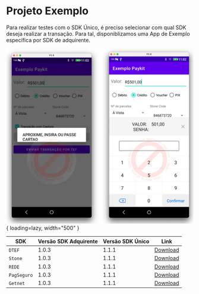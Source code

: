 # Projeto Exemplo

Para realizar testes com o SDK Único, é preciso selecionar com qual SDK deseja realizar a transação. Para tal, disponiblizamos uma App de Exemplo específica por SDK de adquirente.


![App](../assets/images/app-keyboard.png){ loading=lazy, width="500" }


| SDK         | Versão SDK Adquirente  | Versão SDK Único     | Link                                 |
| ----------- | -------------------| ---------------------| ------------------------------------ |
| `DTEF`      | 1.0.3              | 1.1.1                | [Download](https://site-to-download)  |
| `Stone`     | 1.0.3              | 1.1.1                | [Download](https://site-to-download)  |
| `REDE`      | 1.0.3              | 1.1.1                | [Download](https://site-to-download)  |
| `PagSeguro` | 1.0.3              | 1.1.1                | [Download](https://site-to-download)  |
| `Getnet`    | 1.0.3              | 1.1.1                | [Download](https://site-to-download)  |